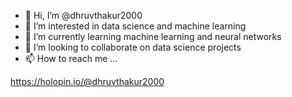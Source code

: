 - 👋 Hi, I’m @dhruvthakur2000
- 👀 I’m interested in data science and machine learning
- 🌱 I’m currently learning machine learning and neural networks
- 💞️ I’m looking to collaborate on data science projects 
- 📫 How to reach me ...


https://holopin.io/@dhruvthakur2000
<!---
dhruvthakur2000/dhruvthakur2000 is a ✨ special ✨ repository because its `README.md` (this file) appears on your GitHub profile.
You can click the Preview link to take a look at your changes.
--->
